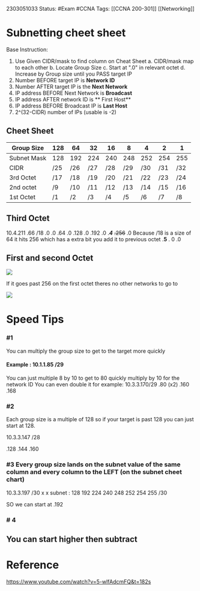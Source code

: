 
2303051033
	Status: #Exam #CCNA
		Tags: [[CCNA 200-301]] [[Networking]]

# Subnetting cheet sheet

Base Instruction:

1. Use Given CIDR/mask to find column on Cheat Sheet
	a. CIDR/mask map to each other
	b. Locate Group Size
	c. Start at ".0" in relevant octet
	d. Increase by Group size until you PASS target IP
2. Number BEFORE target IP is **Network ID**
3. Number AFTER target IP is the **Next Network**
4. IP address BEFORE Next Network is **Broadcast**
5. IP address AFTER network ID is ** First Host**
6. IP address BEFORE Broadcast IP is **Last Host**
7. 2^(32-CIDR) number of IPs (usable is -2)



## Cheet Sheet

| Group Size | 128 | 64 | 32 | 16 | 8 | 4 | 2 | 1 |
|------|-----|----|----|----|---|---|---|---|
| Subnet Mask | 128 | 192 | 224 | 240 | 248 | 252 | 254 | 255 |
| CIDR | /25 | /26 | /27 | /28 | /29 | /30 | /31 | /32 | 
| 3rd Octet | /17 | /18 | /19 | /20 | /21 | /22 | /23 | /24 |
| 2nd octet | /9  | /10 |  /11 | /12 | /13 | /14 | /15| /16 |
| 1st Octet | /1 | /2 | /3 | /4 | /5 | /6 | /7 | /8 | /9 |




## Third Octet

10.4.211  .66 /18
         .0 .0
         .64 .0
         .128 .0
         .192 .0
     .***4***   ~~.256~~ .0           Because /18 is a size of 64 it hits 256 which has a extra bit you add it to previous octet
     .**5** .  0 .0

## First and second Octet

<img src = 'https://i.gyazo.com/186b5466bbd1ca2fa3c20a5a49d58331.png'>


If it goes past 256 on the first octet theres no other networks to go to

<img src = 'https://i.gyazo.com/b4ecc9072ebf451a2b793b13146e7dc3.png'>


# Speed Tips

### #1 
You can multiply the group size to get to the target more quickly

#### Example :  10.1.1.85 /29
You can just multiple 8 by 10 to get to 80 quickly
multiply by 10 for the network ID
You can even double it for example:
10.3.3.170/29
          .80  (x2)
          .160
          .168

### #2

Each group size is a multiple of 128 so if your target is past 128 you can just start at 128.

10.3.3.147 /28

.128
.144
.160

### #3 Every group size lands on the subnet value of the same column and every column to the LEFT (on the subnet cheet chart)

10.3.3.197 /30 
                      x                        x
subnet : 128 192 224 240 248 252 254 255
                                              /30

SO we can start at .192

### # 4

You can start higher then subtract
---
# Reference

https://www.youtube.com/watch?v=5-wlfAdcmFQ&t=182s